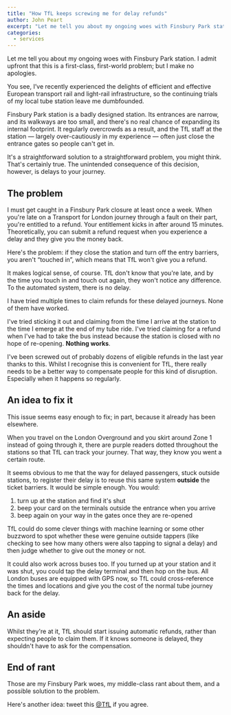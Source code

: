 ```yaml
---
title: "How TfL keeps screwing me for delay refunds"
author: John Peart
excerpt: "Let me tell you about my ongoing woes with Finsbury Park station."
categories:
  - services
---
```


Let me tell you about my ongoing woes with Finsbury Park station. I admit upfront that this is a first-class, first-world problem; but I make no apologies. 

You see, I’ve recently experienced the delights of efficient and effective European transport rail and light-rail infrastructure, so the continuing trials of my local tube station leave me dumbfounded. 

Finsbury Park station is a badly designed station. Its entrances are narrow, and its walkways are too small, and there's no real chance of expanding its internal footprint. It regularly overcrowds as a result, and the TfL staff at the station — largely over-cautiously in my experience — often just close the entrance gates so people can't get in. 

It's a straightforward solution to a straightforward problem, you might think. That's certainly true. The unintended consequence of this decision, however, is delays to your journey.

## The problem

I must get caught in a Finsbury Park closure at least once a week. When you're late on a Transport for London journey through a fault on their part, you're entitled to a refund. Your entitlement kicks in after around 15 minutes. Theoretically, you can submit a refund request when you experience a delay and they give you the money back.

Here's the problem: if they close the station and turn off the entry barriers, you aren't “touched in”, which means that TfL won't give you a refund. 

It makes logical sense, of course. TfL don't know that you're late, and by the time you touch in and touch out again, they won't notice any difference. To the automated system, there is no delay. 

I have tried multiple times to claim refunds for these delayed journeys. None of them have worked. 

I've tried sticking it out and claiming from the time I arrive at the station to the time I emerge at the end of my tube ride. I've tried claiming for a refund when I've had to take the bus instead because the station is closed with no hope of re-opening. **Nothing works**. 

I've been screwed out of probably dozens of eligible refunds in the last year thanks to this. Whilst I recognise this is convenient for TfL, there really needs to be a better way to compensate people for this kind of disruption. Especially when it happens so regularly.

## An idea to fix it

This issue seems easy enough to fix; in part, because it already has been elsewhere. 

When you travel on the London Overground and you skirt around Zone 1 instead of going through it, there are purple readers dotted throughout the stations so that TfL can track your journey. That way, they know you went a certain route.

It seems obvious to me that the way for delayed passengers, stuck outside stations, to register their delay is to reuse this same system **outside** the ticket barriers. It would be simple enough. You would: 

1. turn up at the station and find it's shut
2. beep your card on the terminals outside the entrance when you arrive
3. beep again on your way in the gates once they are re-opened

TfL could do some clever things with machine learning or some other buzzword to spot whether these were genuine outside tappers (like checking to see how many others were also tapping to signal a delay) and then judge whether to give out the money or not. 

It could also work across buses too. If you turned up at your station and it was shut, you could tap the delay terminal and then hop on the bus. All London buses are equipped with GPS now, so TfL could cross-reference the times and locations and give you the cost of the normal tube journey back for the delay.

## An aside 

Whilst they're at it, TfL should start issuing automatic refunds, rather than expecting people to claim them. If it knows someone is delayed, they shouldn't have to ask for the compensation.

## End of rant

Those are my Finsbury Park woes, my middle-class rant about them, and a possible solution to the problem. 

Here's another idea: tweet this [@TfL](https://www.twitter.com/TfL) if you agree.